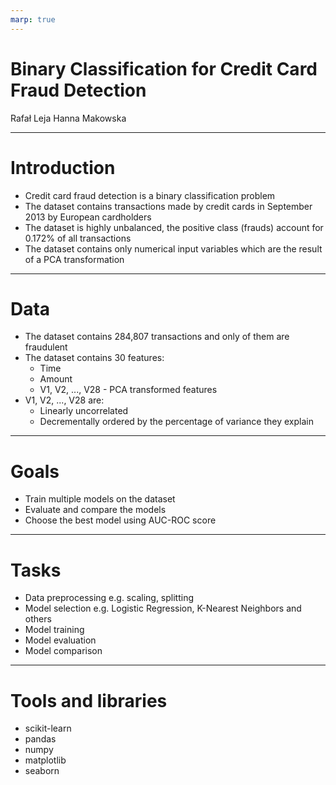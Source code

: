 ```yaml
---
marp: true
---
```


# Binary Classification for Credit Card Fraud Detection

Rafał Leja 
Hanna Makowska

---

# Introduction

- Credit card fraud detection is a binary classification problem
- The dataset contains transactions made by credit cards in September 2013 by European cardholders
- The dataset is highly unbalanced, the positive class (frauds) account for 0.172% of all transactions
- The dataset contains only numerical input variables which are the result of a PCA transformation

---

# Data

- The dataset contains 284,807 transactions and only of them are fraudulent
- The dataset contains 30 features:
  - Time
  - Amount
  - V1, V2, ..., V28 - PCA transformed features
- V1, V2, ..., V28 are:
  - Linearly uncorrelated
  - Decrementally ordered by the percentage of variance they explain

---

# Goals

- Train multiple models on the dataset
- Evaluate and compare the models
- Choose the best model using AUC-ROC score

---

# Tasks

- Data preprocessing e.g. scaling, splitting
- Model selection e.g. Logistic Regression, K-Nearest Neighbors and others
- Model training
- Model evaluation
- Model comparison

---

# Tools and libraries
- scikit-learn
- pandas
- numpy
- matplotlib
- seaborn